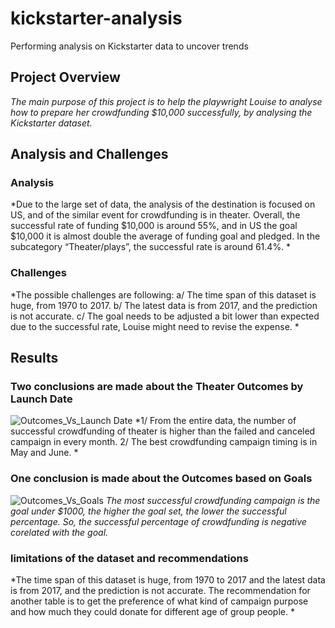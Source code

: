 # kickstarter-analysis
Performing analysis on Kickstarter data to uncover trends
## Project Overview
*The main purpose of this project is to help the playwright Louise to analyse how to prepare her crowdfunding $10,000 successfully, by analysing the Kickstarter dataset.*
## Analysis and Challenges

### Analysis
*Due to the large set of data, the analysis of the destination is focused on US, and of the similar event for crowdfunding is in theater.
Overall, the successful rate of funding $10,000 is around 55%, and in US the goal $10,000 it is almost double the average of funding goal and pledged. In the subcategory “Theater/plays”, the successful rate is around 61.4%.
*
### Challenges
*The possible challenges are following:
a/ The time span of this dataset is huge, from 1970 to 2017.
b/ The latest data is from 2017, and the prediction is not accurate.
c/ The goal needs to be adjusted a bit lower than expected due to the successful rate, Louise might need to revise the expense.
*
## Results

### Two conclusions are made about the Theater Outcomes by Launch Date 
![Outcomes_Vs_Launch Date]()
*1/ From the entire data, the number of successful crowdfunding of theater is higher than the failed and canceled campaign in every month.
2/ The best crowdfunding campaign timing is in May and June.
*
### One conclusion is made about the Outcomes based on Goals
![Outcomes_Vs_Goals]()
*The most successful crowdfunding campaign is the goal under $1000, the higher the goal set, the lower the successful percentage. So, the successful percentage of crowdfunding is negative corelated with the goal.*
### limitations of the dataset and recommendations
*The time span of this dataset is huge, from 1970 to 2017 and the latest   data is from 2017, and the prediction is not accurate.
The recommendation for another table is to get the preference of what kind of campaign purpose and how much they could donate for different age of group people.
*
